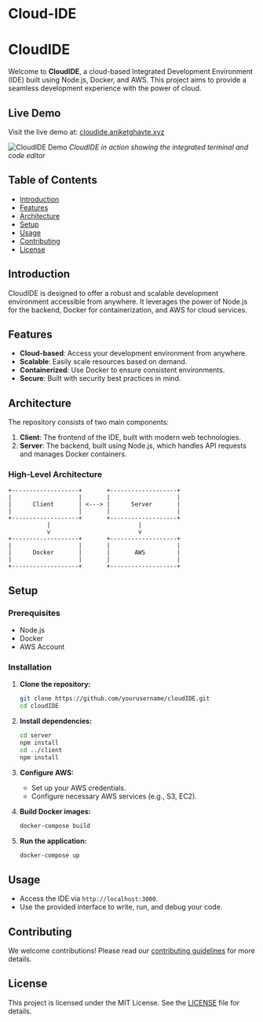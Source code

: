 ﻿# Cloud-IDE
# CloudIDE

Welcome to **CloudIDE**, a cloud-based Integrated Development Environment (IDE) built using Node.js, Docker, and AWS. This project aims to provide a seamless development experience with the power of cloud.
## Live Demo

Visit the live demo at: [cloudide.aniketghavte.xyz](https://cloudide.aniketghavte.xyz)

![CloudIDE Demo](https://raw.githubusercontent.com/aniketghavte/assets/main/cloudide-demo.png)
*CloudIDE in action showing the integrated terminal and code editor*

## Table of Contents
- [Introduction](#introduction)
- [Features](#features)
- [Architecture](#architecture)
- [Setup](#setup)
- [Usage](#usage)
- [Contributing](#contributing)
- [License](#license)

## Introduction

CloudIDE is designed to offer a robust and scalable development environment accessible from anywhere. It leverages the power of Node.js for the backend, Docker for containerization, and AWS for cloud services.

## Features

- **Cloud-based**: Access your development environment from anywhere.
- **Scalable**: Easily scale resources based on demand.
- **Containerized**: Use Docker to ensure consistent environments.
- **Secure**: Built with security best practices in mind.

## Architecture

The repository consists of two main components:

1. **Client**: The frontend of the IDE, built with modern web technologies.
2. **Server**: The backend, built using Node.js, which handles API requests and manages Docker containers.

### High-Level Architecture

```
+-------------------+       +-------------------+
|                   |       |                   |
|      Client       | <---> |      Server       |
|                   |       |                   |
+-------------------+       +-------------------+
           |                         |
           v                         v
+-------------------+       +-------------------+
|                   |       |                   |
|      Docker       |       |       AWS         |
|                   |       |                   |
+-------------------+       +-------------------+
```

## Setup

### Prerequisites

- Node.js
- Docker
- AWS Account

### Installation

1. **Clone the repository:**
    ```sh
    git clone https://github.com/yourusername/cloudIDE.git
    cd cloudIDE
    ```

2. **Install dependencies:**
    ```sh
    cd server
    npm install
    cd ../client
    npm install
    ```

3. **Configure AWS:**
    - Set up your AWS credentials.
    - Configure necessary AWS services (e.g., S3, EC2).

4. **Build Docker images:**
    ```sh
    docker-compose build
    ```

5. **Run the application:**
    ```sh
    docker-compose up
    ```

## Usage

- Access the IDE via `http://localhost:3000`.
- Use the provided interface to write, run, and debug your code.

## Contributing

We welcome contributions! Please read our [contributing guidelines](CONTRIBUTING.md) for more details.

## License

This project is licensed under the MIT License. See the [LICENSE](LICENSE) file for details.